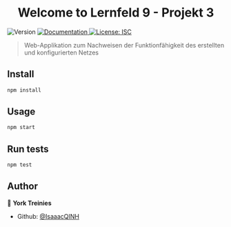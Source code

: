 <h1 align="center">Welcome to Lernfeld 9 - Projekt 3</h1>
<p>
  <img alt="Version" src="https://img.shields.io/badge/version-1.0.0-blue.svg?cacheSeconds=2592000" />
  <a href="https://rb.gy/ywb51l" target="_blank">
    <img alt="Documentation" src="https://img.shields.io/badge/documentation-yes-brightgreen.svg" />
  </a>
  <a href="#" target="_blank">
    <img alt="License: ISC" src="https://img.shields.io/badge/License-ISC-yellow.svg" />
  </a>
</p>

> Web-Applikation zum Nachweisen der Funktionfähigkeit des erstellten und konfigurierten Netzes

## Install

```sh
npm install
```

## Usage

```sh
npm start
```

## Run tests

```sh
npm test
```

## Author

👤 **York Treinies**

* Github: [@IsaaacQINH](https://github.com/IsaaacQINH)
